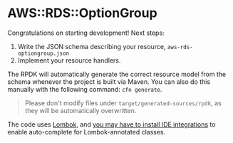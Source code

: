 # AWS::RDS::OptionGroup

Congratulations on starting development! Next steps:

1. Write the JSON schema describing your resource, `aws-rds-optiongroup.json`
1. Implement your resource handlers.

The RPDK will automatically generate the correct resource model from the schema whenever the project is built via Maven. You can also do this manually with the following command: `cfn generate`.

> Please don't modify files under `target/generated-sources/rpdk`, as they will be automatically overwritten.

The code uses [Lombok](https://projectlombok.org/), and [you may have to install IDE integrations](https://projectlombok.org/) to enable auto-complete for Lombok-annotated classes.
